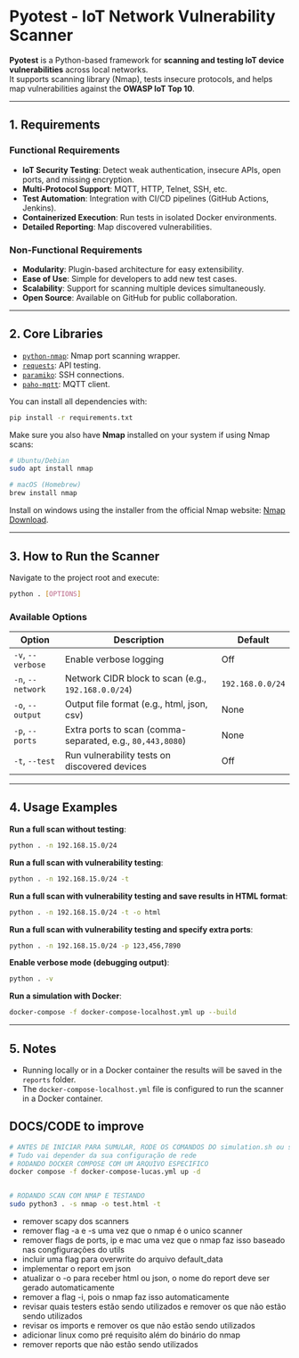 # Pyotest - IoT Network Vulnerability Scanner

**Pyotest** is a Python-based framework for **scanning and testing IoT device vulnerabilities** across local networks.  
It supports scanning library (Nmap), tests insecure protocols, and helps map vulnerabilities against the **OWASP IoT Top 10**.

---

## 1. Requirements

### Functional Requirements

- **IoT Security Testing**: Detect weak authentication, insecure APIs, open ports, and missing encryption.
- **Multi-Protocol Support**: MQTT, HTTP, Telnet, SSH, etc.
- **Test Automation**: Integration with CI/CD pipelines (GitHub Actions, Jenkins).
- **Containerized Execution**: Run tests in isolated Docker environments.
- **Detailed Reporting**: Map discovered vulnerabilities.

### Non-Functional Requirements

- **Modularity**: Plugin-based architecture for easy extensibility.
- **Ease of Use**: Simple for developers to add new test cases.
- **Scalability**: Support for scanning multiple devices simultaneously.
- **Open Source**: Available on GitHub for public collaboration.

---

## 2. Core Libraries

- [`python-nmap`](https://pypi.org/project/python-nmap/): Nmap port scanning wrapper.
- [`requests`](https://requests.readthedocs.io/): API testing.
- [`paramiko`](http://www.paramiko.org/): SSH connections.
- [`paho-mqtt`](https://pypi.org/project/paho-mqtt/): MQTT client.

You can install all dependencies with:

```bash
pip install -r requirements.txt
```

Make sure you also have **Nmap** installed on your system if using Nmap scans:

```bash
# Ubuntu/Debian
sudo apt install nmap

# macOS (Homebrew)
brew install nmap
```

Install on windows using the installer from the official Nmap website: [Nmap Download](https://nmap.org/download.html).

---

## 3. How to Run the Scanner

Navigate to the project root and execute:

```bash
python . [OPTIONS]
```

### Available Options

| Option               | Description                                                             | Default                   |
|----------------------|-------------------------------------------------------------------------|---------------------------|
| `-v`, `--verbose`    | Enable verbose logging                                                  | Off                       |
| `-n`, `--network`    | Network CIDR block to scan (e.g., `192.168.0.0/24`)                     | `192.168.0.0/24`          |
| `-o`, `--output`     | Output file format (e.g., html, json, csv)                              | None                      |
| `-p`, `--ports`      | Extra ports to scan (comma-separated, e.g., `80,443,8080`)              | None                      |
| `-t`, `--test`       | Run vulnerability tests on discovered devices                           | Off                       |

---

## 4. Usage Examples

**Run a full scan without testing**:

```bash
python . -n 192.168.15.0/24
```

**Run a full scan with vulnerability testing**:

```bash
python . -n 192.168.15.0/24 -t
```

**Run a full scan with vulnerability testing and save results in HTML format**:

```bash
python . -n 192.168.15.0/24 -t -o html
```

**Run a full scan with vulnerability testing and specify extra ports**:

```bash
python . -n 192.168.15.0/24 -p 123,456,7890
```

**Enable verbose mode (debugging output)**:

```bash
python . -v
```

**Run a simulation with Docker**:

```bash
docker-compose -f docker-compose-localhost.yml up --build 
```
---

## 5. Notes

- Running locally or in a Docker container the results will be saved in the `reports` folder.
- The `docker-compose-localhost.yml` file is configured to run the scanner in a Docker container.



## DOCS/CODE to improve
```sh
# ANTES DE INICIAR PARA SUMULAR, RODE OS COMANDOS DO simulation.sh ou simulation-lucas.sh
# Tudo vai depender da sua configuração de rede
# RODANDO DOCKER COMPOSE COM UM ARQUIVO ESPECIFICO
docker compose -f docker-compose-lucas.yml up -d


# RODANDO SCAN COM NMAP E TESTANDO
sudo python3 . -s nmap -o test.html -t

```
- remover scapy dos scanners
- remover flag -a e -s uma vez que o nmap é o unico scanner
- remover flags de ports, ip e mac uma vez que o nmap faz isso baseado nas congfigurações do utils
- incluir uma flag para overwrite do arquivo default_data
- implementar o report em json
- atualizar o -o para receber html ou json, o nome do report deve ser gerado automaticamente
- remover a flag -i, pois o nmap faz isso automaticamente
- revisar quais testers estão sendo utilizados e remover os que não estão sendo utilizados
- revisar os imports e remover os que não estão sendo utilizados
- adicionar linux como pré requisito além do binário do nmap
- remover reports que não estão sendo utilizados